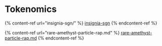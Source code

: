 # Tokenomics

{% content-ref url="insignia-sgn/" %}
[insignia-sgn](insignia-sgn/)
{% endcontent-ref %}

{% content-ref url="rare-amethyst-particle-rap.md" %}
[rare-amethyst-particle-rap.md](rare-amethyst-particle-rap.md)
{% endcontent-ref %}
